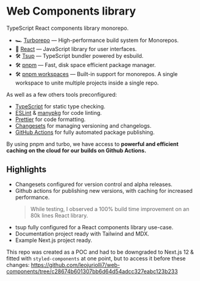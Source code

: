 # Web Components library

TypeScript React components library monorepo.

- 🏎 [Turborepo](https://turbo.build/repo) — High-performance build system for Monorepos.
- 🚀 [React](https://reactjs.org/) — JavaScript library for user interfaces.
- 🛠 [Tsup](https://github.com/egoist/tsup) — TypeScript bundler powered by esbuild.
- 🛠 [pnpm](https://github.com/pnpm/pnpm) — Fast, disk space efficient package manager.
- 🛠 [pnpm workspaces](https://pnpm.io/workspaces) — Built-in support for monorepos. A single workspace to unite multiple projects inside a single repo.

As well as a few others tools preconfigured:

- [TypeScript](https://www.typescriptlang.org/) for static type checking.
- [ESLint](https://eslint.org/) & [manypkg](https://github.com/Thinkmill/manypkg) for code linting.
- [Prettier](https://prettier.io) for code formatting.
- [Changesets](https://github.com/changesets/changesets) for managing versioning and changelogs.
- [GitHub Actions](https://github.com/changesets/action) for fully automated package publishing.

By using pnpm and turbo, we have access to **powerful and efficient caching on the cloud for our builds on Github Actions.**

## Highlights

- Changesets configured for version control and alpha releases.
- Github actions for publishing new versions, with caching for increased performance.
  > While testing, I observed a 100% build time improvement on an 80k lines React library.
- tsup fully configured for a React components library use-case.
- Documentation project ready with Tailwind and MDX.
- Example Next.js project ready.

This repo was created as a POC and had to be downgraded to Next.js 12 & fitted with `styled-components` at one point, but to access it before these changes: https://github.com/leojuriolli7/web-components/tree/c28674b601307bb6d64d54adcc327eabc123b233

